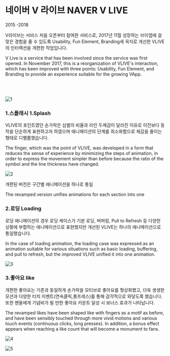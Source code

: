 # 네이버 V 라이브 NAVER V LIVE

2015 -2018

V라이브는 서비스 처음 오픈부터 참여한 서비스로,
2017년 11월 성장하는 브이앱에 걸맞은 경험을 줄 수 있도록 Usability, Fun Element, Branding세 꼭지로 개선한 VLIVE의 인터랙션을 개편한 작업입니다.
<br>

V Live is a service that has been involved since the service was first opened.
In November 2017, this is a reorganization of VLIVE's interaction, which has been improved with three points: Usability, Fun Element, and Branding to provide an experience suitable for the growing VApp.

<br><br>

![1](https://user-images.githubusercontent.com/21286823/196696902-85a16957-d950-4ead-a67e-ac377eba7e6f.gif)

### **1.스플래시 1.Splash**

VLIVE의 포인트였던 손가락은 심벌의 비율과 라인 두께감이 달라진 이유로 이전보다 동작을 단순하게 표현하고자 하였으며 애니메이션의 단계를 최소화함으로 체감을 줄이는 형태로 디벨롭했습니다.
<br>

The finger, which was the point of VLIVE, was developed in a form that reduces the sense of experience by minimizing the steps of animation, in order to express the movement simpler than before because the ratio of the symbol and the line thickness have changed.

![2](https://user-images.githubusercontent.com/21286823/196697163-ce318306-0027-47b3-ad0c-53abc1da606a.gif)

개편된 버전은 구간별 애니메이션을 하나로 통일
<br>

The revamped version unifies animations for each section into one

### **2.로딩 Loading**

로딩 애니메이션의 경우 로딩 케이스가 기본 로딩, 버퍼링, Pull to Refresh 등 다양한 상황에 부합하는 애니메이션으로 표현했지만 개선된 VLIVE는 하나의 애니메이션으로 통일했습니다.
<br>

In the case of loading animation, the loading case was expressed as an animation suitable for various situations such as basic loading, buffering, and pull to refresh, but the improved VLIVE unified it into one animation.

![3](https://user-images.githubusercontent.com/21286823/196697370-da35e6e1-1501-493b-9b73-9bf88a9d876b.gif)

### **3.좋아요 like**

개편한 좋아요는 기존과 동일하게 손가락을 모티브로 좋아요를 형상화했고, 더욱 생생한 모션과 다양한 터치 이벤트(연속클릭,롱프레스)를 통해 감각적으로 와닿도록 했습니다. 또한 팬들에게 기념비가 될 만한 좋아요 카운트 달성 시 보너스 효과가 나타납니다.
<br>

The revamped likes have been shaped like with fingers as a motif as before, and have been sensibly touched through more vivid motions and various touch events (continuous clicks, long presses). In addition, a bonus effect appears when reaching a like count that will become a monument to fans.

![4](https://user-images.githubusercontent.com/21286823/196697671-4cb8b944-75a8-4d8d-8e46-5cd80110bd39.gif)

![5](https://user-images.githubusercontent.com/21286823/196697600-ca64d3d5-1b84-4269-80c8-e5b02e9ce87d.gif)
